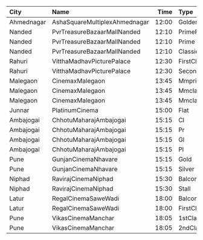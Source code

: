 | City       | Name                          |  Time | Type          | Price | Capacity | Booked |
| :--------- | :---------------------------- | ----: | :------------ | ----: | -------: | -----: |
| Ahmednagar | AshaSquareMultiplexAhmednagar | 12:00 | GoldenClass   |  120₹ |      100 |      0 |
| Nanded     | PvrTreasureBazaarMallNanded   | 12:10 | PrimePlus     |  150₹ |       40 |     18 |
| Nanded     | PvrTreasureBazaarMallNanded   | 12:10 | Prime         |  110₹ |       50 |      0 |
| Nanded     | PvrTreasureBazaarMallNanded   | 12:10 | Classic       |   90₹ |       35 |      0 |
| Rahuri     | VitthaMadhavPicturePalace     | 12:30 | FirstClass    |   60₹ |      100 |      0 |
| Rahuri     | VitthaMadhavPicturePalace     | 12:30 | SecondClass   |   50₹ |      100 |      0 |
| Malegaon   | CinemaxMalegaon               | 13:45 | Mmprime       |   95₹ |       65 |     19 |
| Malegaon   | CinemaxMalegaon               | 13:45 | MmclassicPlus |   95₹ |       58 |      0 |
| Malegaon   | CinemaxMalegaon               | 13:45 | Mmclassic     |   75₹ |       16 |      0 |
| Junnar     | PlatinumCinema                | 15:00 | Flat          |  100₹ |      100 |      0 |
| Ambajogai  | ChhotuMaharajAmbajogai        | 15:15 | Cl            |  112₹ |       18 |      0 |
| Ambajogai  | ChhotuMaharajAmbajogai        | 15:15 | Pr            |  112₹ |        4 |      0 |
| Ambajogai  | ChhotuMaharajAmbajogai        | 15:15 | Gl            |  150₹ |       32 |      0 |
| Ambajogai  | ChhotuMaharajAmbajogai        | 15:15 | Pl            |  150₹ |       32 |      0 |
| Pune       | GunjanCinemaNhavare           | 15:15 | Gold          |  100₹ |       40 |      8 |
| Pune       | GunjanCinemaNhavare           | 15:15 | Silver        |  100₹ |       36 |      0 |
| Niphad     | RavirajCinemaNiphad           | 15:30 | Balcony       |   80₹ |      142 |    120 |
| Niphad     | RavirajCinemaNiphad           | 15:30 | Stall         |   60₹ |      160 |    160 |
| Latur      | RegalCinemaSaweWadi           | 18:00 | Balcony       |   90₹ |      150 |      0 |
| Latur      | RegalCinemaSaweWadi           | 18:00 | FirstClass    |   70₹ |      322 |      0 |
| Pune       | VikasCinemaManchar            | 18:05 | 1stClass      |   90₹ |      100 |      0 |
| Pune       | VikasCinemaManchar            | 18:05 | 2ndClass      |   70₹ |      100 |      0 |